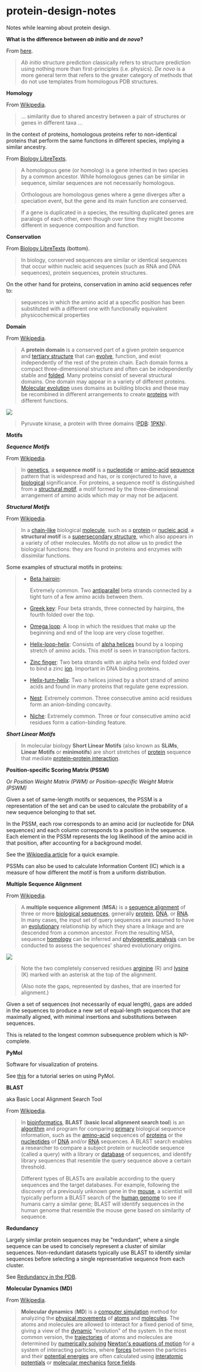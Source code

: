 # protein-design-notes

Notes while learning about protein design.

**What is the difference between *ab initio* and *de novo*?**

From [here](http://biotech.fyicenter.com/faq/Robetta/What_is_the_difference_between_Ab_Initio_and_De_.html).

> *Ab initio* structure prediction classically refers to structure prediction using nothing more than first-principles (i.e. physics). *De novo* is a more general term that refers to the greater category of methods that do not use templates from homologous PDB structures.

**Homology**

From [Wikipedia](https://en.wikipedia.org/wiki/Homology_(biology)).

> ... similarity due to shared ancestry between a pair of structures or genes in different taxa ...

In the context of proteins, homologous proteins refer to non-identical proteins that perform the same functions in different species, implying a similar ancestry.

From [Biology LibreTexts](https://bio.libretexts.org/Bookshelves/Microbiology/Book%3A_Microbiology_(Boundless)/7%3A_Microbial_Genetics/7.13%3A_Bioinformatics/7.13C%3A_Homologs%2C_Orthologs%2C_and_Paralogs).

> A homologous gene (or homolog) is a gene inherited in two species by a common ancestor. While homologous genes can be similar in sequence, similar sequences are not necessarily homologous.

> Orthologous are homologous genes where a gene diverges after a speciation event, but the gene and its main function are conserved.

> If a gene is duplicated in a species, the resulting duplicated genes are paralogs of each other, even though over time they might become different in sequence composition and function.

**Conservation**

From [Biology LibreTexts](https://bio.libretexts.org/Bookshelves/Microbiology/Book%3A_Microbiology_(Boundless)/7%3A_Microbial_Genetics/7.13%3A_Bioinformatics/7.13C%3A_Homologs%2C_Orthologs%2C_and_Paralogs) (bottom).

> In biology, conserved sequences are similar or identical sequences that  occur within nucleic acid sequences (such as RNA and DNA sequences),  protein sequences, protein structures.

On the other hand for proteins, conservation in amino acid sequences refer to: 

> sequences in which the amino acid at a specific position has been  substituted with a different one with functionally equivalent  physicochemical properties

**Domain**

From [Wikipedia](https://en.wikipedia.org/wiki/Protein_domain).

> A **protein domain** is a conserved part of a given protein sequence and [tertiary structure](https://en.wikipedia.org/wiki/Biomolecular_structure#Tertiary_structure) that can [evolve](https://en.wikipedia.org/wiki/Biological_evolution), function, and exist independently of the rest of the protein chain. Each domain forms a compact three-dimensional structure and often can be independently stable and [folded](https://en.wikipedia.org/wiki/Protein_folding). Many proteins consist of several structural domains. One domain may appear in a variety of different proteins. [Molecular evolution](https://en.wikipedia.org/wiki/Molecular_evolution) uses domains as building blocks and these may be recombined in different arrangements to create [proteins](https://en.wikipedia.org/wiki/Protein) with different functions.

![](https://upload.wikimedia.org/wikipedia/commons/thumb/7/7a/Pyruvate_kinase_protein_domains.png/250px-Pyruvate_kinase_protein_domains.png)

> Pyruvate kinase, a protein with three domains ([PDB](https://en.wikipedia.org/wiki/Protein_Data_Bank): [1PKN](https://www.rcsb.org/structure/1PKN)).

**Motifs**

***Sequence Motifs***

From [Wikipedia](https://en.wikipedia.org/wiki/Sequence_motif).

> In [genetics](https://en.wikipedia.org/wiki/Genetics), a **sequence motif** is a [nucleotide](https://en.wikipedia.org/wiki/Nucleotide) or [amino-acid](https://en.wikipedia.org/wiki/Amino_acid) [sequence](https://en.wikipedia.org/wiki/Sequence) pattern that is widespread and has, or is conjectured to have, a [biological](https://en.wikipedia.org/wiki/Biology) significance. For proteins, a sequence motif is distinguished from a [structural motif](https://en.wikipedia.org/wiki/Structural_motif), a motif formed by the three-dimensional arrangement of amino acids which may or may not be adjacent.

***Structural Motifs***

From [Wikipedia](https://en.wikipedia.org/wiki/Structural_motif).

> In a [chain-like](https://en.wikipedia.org/wiki/Polymer) biological [molecule](https://en.wikipedia.org/wiki/Molecule), such as a [protein](https://en.wikipedia.org/wiki/Protein) or  [nucleic acid](https://en.wikipedia.org/wiki/Nucleic_acid), a **structural motif** is a [supersecondary structure](https://en.wikipedia.org/wiki/Supersecondary_structure), which also appears in a variety of other molecules. Motifs do not allow us to predict the biological functions: they are found in proteins and  enzymes with dissimilar functions.

Some examples of structural motifs in proteins:

> - [Beta hairpin](https://en.wikipedia.org/wiki/Beta_hairpin):
>
>   Extremely common. Two [antiparallel](https://en.wikipedia.org/wiki/Antiparallel_(biochemistry)) beta strands connected by a tight turn of a few amino acids between them.
>
> - [Greek key](https://en.wikipedia.org/wiki/Beta_sheet#Greek_key_motif):
>   Four beta strands, three connected by hairpins, the fourth folded over the top.
> - [Omega loop](https://en.wikipedia.org/wiki/Omega_loop):
> A loop in which the residues that make up the beginning and end of the loop are very close together.
> - [Helix-loop-helix](https://en.wikipedia.org/wiki/Basic-helix-loop-helix):
> Consists of [alpha helices](https://en.wikipedia.org/wiki/Alpha_helix) bound by a looping stretch of amino acids. This motif is seen in transcription factors.
> - [Zinc finger](https://en.wikipedia.org/wiki/Zinc_finger):
> Two beta strands with an alpha helix end folded over to bind a zinc [ion](https://en.wikipedia.org/wiki/Ion). Important in DNA binding proteins.
> - [Helix-turn-helix](https://en.wikipedia.org/wiki/Helix-turn-helix):
> Two α helices joined by a short strand of amino acids and found in many proteins that regulate gene expression.
> - [Nest](https://en.wikipedia.org/wiki/Nest_(protein_structural_motif)):
> Extremely common. Three consecutive amino acid residues form an anion-binding concavity.
> - [Niche](https://en.wikipedia.org/wiki/Niche_(protein_structural_motif)):
> Extremely common. Three or four consecutive amino acid residues form a cation-binding feature.

***Short Linear Motifs***

> In molecular biology **Short Linear Motifs** (also known as **SLiMs**, **Linear Motifs** or **minimotifs**) are short stretches of [protein](https://en.wikipedia.org/wiki/Protein) sequence that mediate [protein–protein interaction](https://en.wikipedia.org/wiki/Protein–protein_interaction).

**Position-specific Scoring Matrix (PSSM)**

*Or Position Weight Matrix (PWM) or Position-specific Weight Matrix (PSWM)*

Given a set of same-length motifs or sequences, the PSSM is a representation of the set and can be used to calculate the probability of a new sequence belonging to that set.

In the PSSM, each row corresponds to an amino acid (or nucleotide for DNA sequences) and each column corresponds to a position in the sequence. Each element in the PSSM represents the log likelihood of the amino acid in that position, after accounting for a background model.

See the [Wikipedia article](https://en.wikipedia.org/wiki/Position_weight_matrix) for a quick example.

PSSMs can also be used to calculate Information Content (IC) which is a measure of how different the motif is from a uniform distribution.

**Multiple Sequence Alignment**

From [Wikipedia](https://en.wikipedia.org/wiki/Multiple_sequence_alignment).

> A **multiple sequence alignment** (**MSA**) is a [sequence alignment](https://en.wikipedia.org/wiki/Sequence_alignment) of three or more [biological sequences](https://en.wikipedia.org/wiki/Biological_sequence), generally [protein](https://en.wikipedia.org/wiki/Protein), [DNA](https://en.wikipedia.org/wiki/DNA), or [RNA](https://en.wikipedia.org/wiki/RNA). In many cases, the input set of query sequences are assumed to have an [evolutionary](https://en.wikipedia.org/wiki/Evolutionary) relationship by which they share a linkage and are descended from a common ancestor. From the resulting MSA, sequence [homology](https://en.wikipedia.org/wiki/Homology_(biology)) can be inferred and [phylogenetic analysis](https://en.wikipedia.org/wiki/Molecular_phylogeny) can be conducted to assess the sequences' shared evolutionary origins.

![](https://upload.wikimedia.org/wikipedia/commons/thumb/7/79/RPLP0_90_ClustalW_aln.gif/800px-RPLP0_90_ClustalW_aln.gif)

> Note the two completely conserved residues [arginine](https://en.wikipedia.org/wiki/arginine) (R) and [lysine](https://en.wikipedia.org/wiki/lysine) (K) marked with an asterisk at the top of the alignment.
>
> (Also note the gaps, represented by dashes, that are inserted for alignment.)

Given a set of sequences (not necessarily of equal length), gaps are added in the sequences to produce a new set of equal-length sequences that are maximally aligned, with minimal insertions and substitutions between sequences. 

This is related to the longest common subsequence problem which is NP-complete.

**PyMol**

Software for visualization of proteins.

See [this](https://www.youtube.com/watch?v=wiKyOF-pGw4) for a tutorial series on using PyMol.

**BLAST**

aka Basic Local Alignment Search Tool

From [Wikipedia](https://en.wikipedia.org/wiki/BLAST_(biotechnology)).

> In [bioinformatics](https://en.wikipedia.org/wiki/Bioinformatics), **BLAST** (**basic local alignment search tool**) is an [algorithm](https://en.wikipedia.org/wiki/Algorithm) and program for comparing [primary](https://en.wikipedia.org/wiki/Primary_structure) biological sequence information, such as the [amino-acid](https://en.wikipedia.org/wiki/Amino_acid) sequences of [proteins](https://en.wikipedia.org/wiki/Protein) or the [nucleotides](https://en.wikipedia.org/wiki/Nucleotide) of [DNA](https://en.wikipedia.org/wiki/DNA_sequence) and/or [RNA](https://en.wikipedia.org/wiki/RNA) sequences. A BLAST search enables a researcher to compare a subject  protein or nucleotide sequence (called a query) with a library or [database](https://en.wikipedia.org/wiki/Database) of sequences, and identify library sequences that resemble the query sequence above a certain threshold.
>
> Different types of BLASTs are available according to the query sequences and the target databases. For example, following the discovery of a  previously unknown gene in the [mouse](https://en.wikipedia.org/wiki/Mus_musculus), a scientist will typically perform a BLAST search of the [human genome](https://en.wikipedia.org/wiki/Human_genome) to see if humans carry a similar gene; BLAST will identify sequences in the human genome that resemble the mouse gene based on similarity of  sequence. 

**Redundancy**

Largely similar protein sequences may be "redundant", where a single sequence can be used to concisely represent a cluster of similar sequences. Non-redundant datasets typically use BLAST to identify similar sequences before selecting a single representative sequence from each cluster.

See [Redundancy in the PDB](http://www.rcsb.org/pdb/statistics/clusterStatistics.do).

**Molecular Dynamics (MD)**

From [Wikipedia](https://en.wikipedia.org/wiki/Molecular_dynamics).

> **Molecular dynamics** (**MD**) is a [computer simulation](https://en.wikipedia.org/wiki/Computer_simulation) method for analyzing the [physical movements](https://en.wikipedia.org/wiki/Motion_(physics)) of [atoms](https://en.wikipedia.org/wiki/Atoms) and [molecules](https://en.wikipedia.org/wiki/Molecules). The atoms and molecules are allowed to interact for a fixed period of time, giving a view of the [dynamic](https://en.wikipedia.org/wiki/Dynamics_(mechanics)) "evolution" of the system. In the most common version, the [trajectories](https://en.wikipedia.org/wiki/Trajectory) of atoms and molecules are determined by [numerically solving](https://en.wikipedia.org/wiki/Numerical_integration) [Newton's equations of motion](https://en.wikipedia.org/wiki/Newton's_laws_of_motion) for a system of interacting particles, where [forces](https://en.wikipedia.org/wiki/Force_(physics)) between the particles and their [potential energies](https://en.wikipedia.org/wiki/Potential_energy) are often calculated using [interatomic potentials](https://en.wikipedia.org/wiki/Interatomic_potential) or [molecular mechanics](https://en.wikipedia.org/wiki/Molecular_mechanics) [force fields](https://en.wikipedia.org/wiki/Force_field_(chemistry)).
